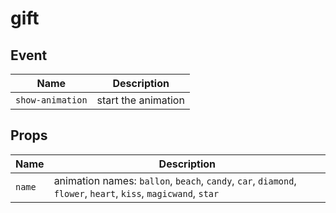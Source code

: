 # gift

## Event

| Name             | Description         |
| ---------------- | ------------------- |
| `show-animation` | start the animation |

## Props

| Name   | Description                                                                                                   |
| ------ | ------------------------------------------------------------------------------------------------------------- |
| `name` | animation names: `ballon`, `beach`, `candy`, `car`, `diamond`, `flower`, `heart`, `kiss`, `magicwand`, `star` |
